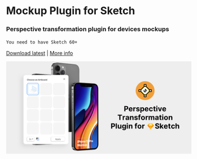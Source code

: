 # Mockup Plugin for Sketch
### Perspective transformation plugin for devices mockups
`You need to have Sketch 60+`

[Download latest](https://github.com/ruslanlatypov/Mockup-Plugin-for-Sketch/raw/master/mockup.sketchplugin.zip) | [More info](https://www.ls.graphics/mockup-plugin)

![alt text](/about.png "About image")​
